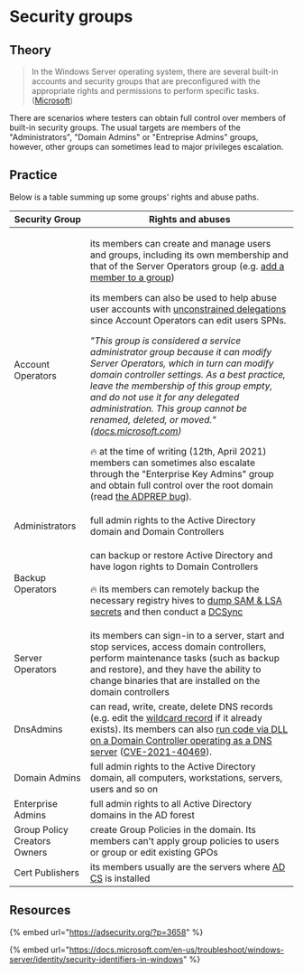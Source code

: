 # Security groups

## Theory

> In the Windows Server operating system, there are several built-in accounts and security groups that are preconfigured with the appropriate rights and permissions to perform specific tasks. ([Microsoft](https://docs.microsoft.com/en-us/previous-versions/windows/it-pro/windows-server-2012-R2-and-2012/dn579255\(v=ws.11\)?redirectedfrom=MSDN))

There are scenarios where testers can obtain full control over members of built-in security groups. The usual targets are members of the "Administrators", "Domain Admins" or "Entreprise Admins" groups, however, other groups can sometimes lead to major privileges escalation.

## Practice

Below is a table summing up some groups' rights and abuse paths.

| Security Group               | Rights and abuses                                                                                                                                                                                                                                                                                                                                                                                                                                                                                                                                                                                                                                                                                                                                                                                                                                                                                                                                                                                                                                                                                                                                                                                                                                                                                                      |
| ---------------------------- | ---------------------------------------------------------------------------------------------------------------------------------------------------------------------------------------------------------------------------------------------------------------------------------------------------------------------------------------------------------------------------------------------------------------------------------------------------------------------------------------------------------------------------------------------------------------------------------------------------------------------------------------------------------------------------------------------------------------------------------------------------------------------------------------------------------------------------------------------------------------------------------------------------------------------------------------------------------------------------------------------------------------------------------------------------------------------------------------------------------------------------------------------------------------------------------------------------------------------------------------------------------------------------------------------------------------------- |
| Account Operators            | <p>its members can create and manage users and groups, including its own membership and that of the Server Operators group (e.g. <a href="../access-controls/addmember.md">add a member to a group</a>)</p><p></p><p>its members can also be used to help abuse user accounts with <a href="../kerberos/delegations/#unconstrained-delegations">unconstrained delegations</a> since Account Operators can edit users SPNs.</p><p></p><p><em>"This group is considered a service administrator group because it can modify Server Operators, which in turn can modify domain controller settings. As a best practice, leave the membership of this group empty, and do not use it for any delegated administration. This group cannot be renamed, deleted, or moved." (</em><a href="https://docs.microsoft.com/en-us/windows/security/identity-protection/access-control/active-directory-security-groups"><em>docs.microsoft.com</em></a><em>)</em></p><p></p><p><span data-gb-custom-inline data-tag="emoji" data-code="1f525">🔥</span> at the time of writing (12th, April 2021) members can sometimes also escalate through the "Enterprise Key Admins" group and obtain full control over the root domain (read <a href="https://secureidentity.se/adprep-bug-in-windows-server-2016/">the ADPREP bug</a>). </p> |
| Administrators               | full admin rights to the Active Directory domain and Domain Controllers                                                                                                                                                                                                                                                                                                                                                                                                                                                                                                                                                                                                                                                                                                                                                                                                                                                                                                                                                                                                                                                                                                                                                                                                                                                |
| Backup Operators             | <p>can backup or restore Active Directory and have logon rights to Domain Controllers<br><br><span data-gb-custom-inline data-tag="emoji" data-code="1f525">🔥</span> its members can remotely backup the necessary registry hives to <a href="../credentials/dumping/sam-and-lsa-secrets.md">dump SAM &#x26; LSA secrets</a> and then conduct a <a href="../credentials/dumping/dcsync.md">DCSync</a></p>                                                                                                                                                                                                                                                                                                                                                                                                                                                                                                                                                                                                                                                                                                                                                                                                                                                                                                             |
| Server Operators             | its members can sign-in to a server, start and stop services, access domain controllers, perform maintenance tasks (such as backup and restore), and they have the ability to change binaries that are installed on the domain controllers                                                                                                                                                                                                                                                                                                                                                                                                                                                                                                                                                                                                                                                                                                                                                                                                                                                                                                                                                                                                                                                                             |
| DnsAdmins                    | can read, write, create, delete DNS records (e.g. edit the [wildcard record](../mitm-and-coerced-authentications/adidns-spoofing.md#manual-record-manipulation) if it already exists). Its members can also [run code via DLL on a Domain Controller operating as a DNS server](https://medium.com/@esnesenon/feature-not-bug-dnsadmin-to-dc-compromise-in-one-line-a0f779b8dc83) ([CVE-2021-40469](https://msrc.microsoft.com/update-guide/vulnerability/CVE-2021-40469)).                                                                                                                                                                                                                                                                                                                                                                                                                                                                                                                                                                                                                                                                                                                                                                                                                                            |
| Domain Admins                | full admin rights to the Active Directory domain, all computers, workstations, servers, users and so on                                                                                                                                                                                                                                                                                                                                                                                                                                                                                                                                                                                                                                                                                                                                                                                                                                                                                                                                                                                                                                                                                                                                                                                                                |
| Enterprise Admins            | full admin rights to all Active Directory domains in the AD forest                                                                                                                                                                                                                                                                                                                                                                                                                                                                                                                                                                                                                                                                                                                                                                                                                                                                                                                                                                                                                                                                                                                                                                                                                                                     |
| Group Policy Creators Owners | create Group Policies in the domain. Its members can't apply group policies to users or group or edit existing GPOs                                                                                                                                                                                                                                                                                                                                                                                                                                                                                                                                                                                                                                                                                                                                                                                                                                                                                                                                                                                                                                                                                                                                                                                                    |
| Cert Publishers              | its members usually are the servers where [AD CS](../ad-cs/) is installed                                                                                                                                                                                                                                                                                                                                                                                                                                                                                                                                                                                                                                                                                                                                                                                                                                                                                                                                                                                                                                                                                                                                                                                                                                              |

## Resources

{% embed url="https://adsecurity.org/?p=3658" %}

{% embed url="https://docs.microsoft.com/en-us/troubleshoot/windows-server/identity/security-identifiers-in-windows" %}

